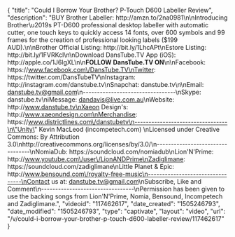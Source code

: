 {
    "title": "Could I Borrow Your Brother? P-Touch D600 Labeller Review",
    "description": "BUY Brother Labeller: http:\/\/amzn.to\/2na0981\n\nIntroducing Brother\u2019s PT-D600 professional desktop labeller with automatic cutter, one touch keys to quickly access 14 fonts, over 600 symbols and 99 frames for the creation of professional looking labels ($199 AUD).\n\nBrother Official Listing: http:\/\/bit.ly\/1LhcAPt\nEstore Listing: http:\/\/bit.ly\/1FVRKcl\n\nDownload DansTube.TV App (iOS): http:\/\/apple.co\/1J6lgXL\n\n**FOLLOW DansTube.TV ON**\n\nFacebook: https:\/\/www.facebook.com\/DansTube.TV\nTwitter: https:\/\/twitter.com\/DansTubeTV\nInstagram: http:\/\/instagram.com\/danstube.tv\nSnapchat: danstube.tv\n\nEmail: danstube.tv@gmail.com\n---------------------------------\nSkype: danstube.tv\niMessage: dandavis@live.com.au\nWebsite: http:\/\/www.danstube.tv\nXaeon Design's: http:\/\/www.xaeondesign.com\nMerchandise: https:\/\/www.districtlines.com\/danstubetv\n---------------------------------\n\"Unity\" Kevin MacLeod (incompetech.com) \nLicensed under Creative Commons: By Attribution 3.0\nhttp:\/\/creativecommons.org\/licenses\/by\/3.0\/\n---------------------------------\nNomiaDub: https:\/\/soundcloud.com\/nomiadub\nLion'N'Prime: http:\/\/www.youtube.com\/user\/LionANDPrime\nZadiglimane: https:\/\/soundcloud.com\/zadiglimane\nLittle Planet & Epic: http:\/\/www.bensound.com\/royalty-free-music\n---------------------------------\nContact us at: danstube.tv@gmail.com\nSubscribe, Like and Comment\n---------------------------------\nPermission has been given to use the backing songs from Lion'N'Prime, Nomia, Bensound, Incompetech and Zadiglimane.",
    "videoid": "117462617",
    "date_created": "1505246793",
    "date_modified": "1505246793",
    "type": "captivate",
    "layout": "video",
    "url": "\/v\/could-i-borrow-your-brother-p-touch-d600-labeller-review\/117462617"
}